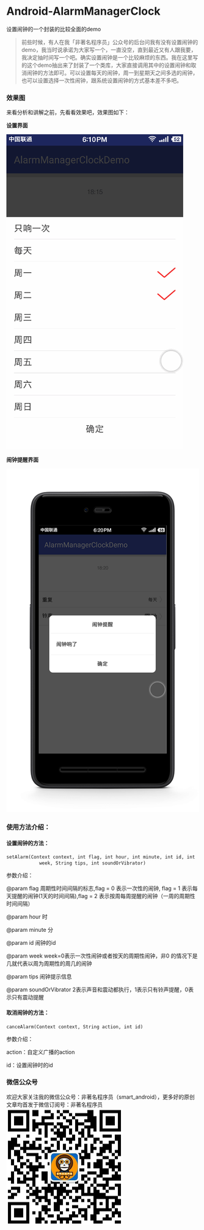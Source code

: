 # Android-AlarmManagerClock
设置闹钟的一个封装的比较全面的demo
>前些时候，有人在我「非著名程序员」公众号的后台问我有没有设置闹钟的demo，我当时说承诺为大家写一个，一直没空，直到最近又有人跟我要，我决定抽时间写一个吧。确实设置闹钟是一个比较麻烦的东西。我在这里写的这个demo抽出来了封装了一个类库，大家直接调用其中的设置闹钟和取消闹钟的方法即可。可以设置每天的闹钟，周一到星期天之间多选的闹钟，也可以设置选择一次性闹钟，跟系统设置闹钟的方式基本差不多吧。

### 效果图
来看分析和讲解之前，先看看效果吧，效果图如下：

**设置界面**

![](https://raw.githubusercontent.com/loonggg/BlogImages/master/AlarmManager/ssdsfsdfs.gif)

**闹钟提醒界面**

![](https://raw.githubusercontent.com/loonggg/BlogImages/master/AlarmManager/Screenshot_2016-05-24-18-20-28-249_AlarmManagerCl.png)

### 使用方法介绍：

#### 设置闹钟的方法：

```
setAlarm(Context context, int flag, int hour, int minute, int id, int
            week, String tips, int soundOrVibrator)
```

参数介绍：

@param flag            周期性时间间隔的标志,flag = 0 表示一次性的闹钟, flag = 1 表示每天提醒的闹钟(1天的时间间隔),flag = 2
表示按周每周提醒的闹钟（一周的周期性时间间隔）

@param hour            时

@param minute          分

@param id              闹钟的id

@param week            week=0表示一次性闹钟或者按天的周期性闹钟，非0 的情况下是几就代表以周为周期性的周几的闹钟

@param tips            闹钟提示信息

@param soundOrVibrator 2表示声音和震动都执行，1表示只有铃声提醒，0表示只有震动提醒

#### 取消闹钟的方法：

```
canceAlarm(Context context, String action, int id) 
```
参数介绍：

action：自定义广播的action

id：设置闹钟时的id

### 微信公众号
欢迎大家关注我的微信公众号：非著名程序员（smart_android），更多好的原创文章均首发于微信订阅号：非著名程序员
![](https://raw.githubusercontent.com/loonggg/BlogImages/master/%E5%85%AC%E4%BC%97%E5%8F%B7%E4%BA%8C%E7%BB%B4%E7%A0%81/erweima.jpg)

